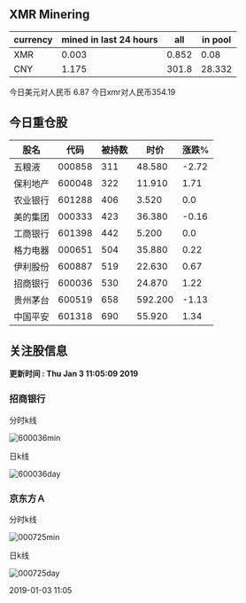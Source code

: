 ## XMR Minering

|currency|mined in last 24 hours|all|in pool|
|---|---|---|---|
|XMR|0.003|0.852|0.08|
|CNY|1.175|301.8|28.332|

今日美元对人民币 6.87	今日xmr对人民币354.19


## 今日重仓股 

|股名|代码|被持数|时价|涨跌%|
|---|---|---|---|---|
|五粮液|000858|311|48.580|-2.72|
|保利地产|600048|322|11.910|1.71|
|农业银行|601288|406|3.520|0.0|
|美的集团|000333|423|36.380|-0.16|
|工商银行|601398|442|5.200|0.0|
|格力电器|000651|504|35.880|0.22|
|伊利股份|600887|519|22.630|0.67|
|招商银行|600036|530|24.870|1.22|
|贵州茅台|600519|658|592.200|-1.13|
|中国平安|601318|690|55.920|1.34|

## 关注股信息
**更新时间 : Thu Jan  3 11:05:09 2019**
### 招商银行 
分时k线

![600036min](http://image.sinajs.cn/newchart/min/n/sh600036.gif)

日k线

![600036day](http://image.sinajs.cn/newchart/daily/n/sh600036.gif)

### 京东方Ａ 
分时k线

![000725min](http://image.sinajs.cn/newchart/min/n/sz000725.gif)

日k线

![000725day](http://image.sinajs.cn/newchart/daily/n/sz000725.gif)

2019-01-03 11:05